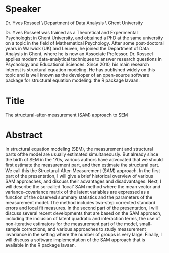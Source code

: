 # Speaker

Dr. Yves Rosseel \\
Department of Data Analysis \\
Ghent University

Dr. Yves Rosseel was trained as a Theoretical and Experimental Psychologist in Ghent University, and obtained a PhD at the same university on a topic in the field of Mathematical Psychology. After some post-doctoral years in Warwick (UK) and Leuven, he joined the Department of Data Analysis in Ghent, where he is now an Associate Professor. Dr. Rosseel applies modern data-analytical techniques to answer research questions in Psychology and Educational Sciences. Since 2010, his main research interest is structural equation modeling. He has published widely on this topic and is well known as the developer of an open-source software package for structural equation modeling: the R package lavaan. 

# Title

The structural-after-measurement (SAM) approach to SEM

# Abstract

In structural equation modeling (SEM), the measurement and structural parts ofthe model are usually estimated simultaneously. But already since the birth of SEM in the '70s, various authors have advocated that we should first estimate the measurement part, and then estimate the structural part. We call this the Structural-After-Measurement (SAM) approach. In the first part of the presentation, I will give a brief historical overview of various SAM approaches, and discuss their advantages and disadvantages. Next, I will describe the so-called `local' SAM method where the mean vector and variance–covariance matrix of the latent variables are expressed as a function of the observed summary statistics and the parameters of the measurement model. The method includes two-step corrected standard errors and local fit measures. In the second part of the presentation, I will discuss several recent developments that are based on the SAM approach, including the inclusion of latent quadratic and interaction terms, the use of non-iterative estimators for the measurement part of the model, small-sample corrections, and various approaches to study measurement invariance in the setting where the number of groups is very large.  Finally, I will discuss a software implementation of the SAM approach that is available in the R package lavaan.

